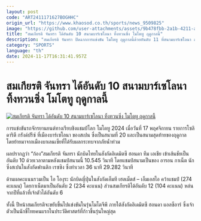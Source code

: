 ```yaml
---
layout: post
code: "ART2411171627BOGHHC"
origin_url: "https://www.khaosod.co.th/sports/news_9509825"
image: "https://github.com/user-attachments/assets/9b478fbb-2a1b-4211-a8d4-dd410827dcaa"
title: "สมเกียรติ จันทรา ได้อันดับ 10 สนามบาร์เซโลนา ทิ้งทวนซิ่ง โมโตทู ฤดูกาลนี้"
description: "สมเกียรติ จันทรา ปิดฉากการแข่งขัน โมโตทู ฤดูกาลนี้ด้วยอันดับ 11 ที่สนามบาร์เซโลนา ส่วนคะแนนรวมได้อันดับ 12 เป็นผลงานทิ้งทวนก่อนขึ้นโมโตจีพีปีหน้า"
category: "SPORTS"
language: "th"
date: 2024-11-17T16:31:41.957Z
---
```


# สมเกียรติ จันทรา ได้อันดับ 10 สนามบาร์เซโลนา ทิ้งทวนซิ่ง โมโตทู ฤดูกาลนี้

[![สมเกียรติ จันทรา ได้อันดับ 10 สนามบาร์เซโลนา ทิ้งทวนซิ่ง โมโตทู ฤดูกาลนี้](https://www.khaosod.co.th/wpapp/uploads/2024/11/420d12ec-13eb-4c4a-84f2-53fbc9e890341.jpg "สมเกียรติ จันทรา ได้อันดับ 10 สนามบาร์เซโลนา ทิ้งทวนซิ่ง โมโตทู ฤดูกาลนี้")](https://www.khaosod.co.th/wpapp/uploads/2024/11/420d12ec-13eb-4c4a-84f2-53fbc9e890341.jpg)

การแข่งขันรถจักรยานยนต์ทางเรียบชิงแชมป์โลก โมโตทู 2024 เมื่อวันที่ 17 พฤศจิกายน รายการโซลิดาริตี กรังด์ปรีซ์ ที่เมืองบาร์เซโลนา ของสเปน ซึ่งเป็นสนามที่ 20 และเป็นสนามสุดท้ายของฤดูกาล โดยย้ายมาจากเมืองบาเลนเซียที่ได้รับผลกระทบจากภัยน้ำท่วม

ผลปรากฏว่า “ก้อง”สมเกียรติ จันทรา นักบิดไทยในสังกัดอิเดมิตซึ ฮอนดา ทีม เอเชีย เข้าเส้นชัยเป็นอันดับ 10 ด้วยเวลาตามหลังแชมป์สนามนี้ 10.545 วินาที โดยแชมป์สนามเป็นของ อารอน กาเน็ต นักซิ่งสเปนในสังกัดฟานติก เรซซิง ซึ่งทำเวลา 36 นาที 29.282 วินาที

ด้านผลคะแนนรวมเป็น ไอ โองุระ นักบิดญี่ปุ่นในสังกัดเอ็มที เฮลเม็ตส์ – เอ็มเอสไอ คว้าแชมป์ (274 คะแนน) โดยกาเน็ตมาเป็นอันดับ 2 (234 คะแนน) ส่วนสมเกียรติได้อันดับ 12 (104 คะแนน) หล่นจากปีที่แล้วที่เจ้าตัวได้อันดับ 6

ทั้งนี้ ปีหน้าสมเกียรติจะขยับขึ้นไปแข่งขันในรุ่นโมโตจีพี ภายใต้สังกัดอิเดมิตซึ ฮอนดา แอลซีอาร์ ซึ่งเจ้าตัวเป็นนักขี่ไทยคนแรกในประวัติศาสตร์ที่ก้าวขึ้นรุ่นใหญ่สุด